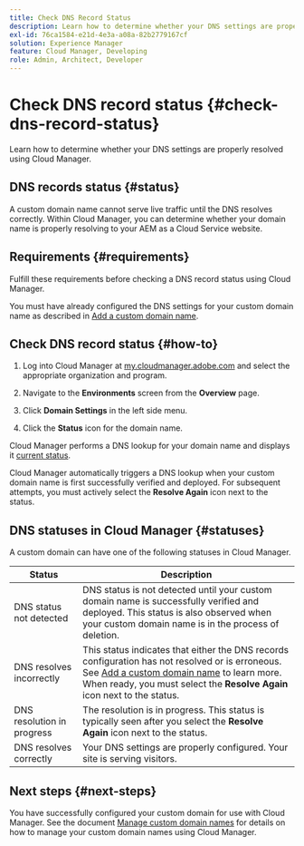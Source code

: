 ```yaml
---
title: Check DNS Record Status
description: Learn how to determine whether your DNS settings are properly resolved using Cloud Manager.
exl-id: 76ca1584-e21d-4e3a-a08a-82b2779167cf
solution: Experience Manager
feature: Cloud Manager, Developing
role: Admin, Architect, Developer
---
```


# Check DNS record status {#check-dns-record-status}

Learn how to determine whether your DNS settings are properly resolved using Cloud Manager.

## DNS records status {#status}

A custom domain name cannot serve live traffic until the DNS resolves correctly. Within Cloud Manager, you can determine whether your domain name is properly resolving to your AEM as a Cloud Service website.

## Requirements {#requirements}

Fulfill these requirements before checking a DNS record status using Cloud Manager.

You must have already configured the DNS settings for your custom domain name as described in [Add a custom domain name](/help/implementing/cloud-manager/custom-domain-names/add-custom-domain-name.md).

## Check DNS record status {#how-to}

1. Log into Cloud Manager at [my.cloudmanager.adobe.com](https://my.cloudmanager.adobe.com/) and select the appropriate organization and program.

1. Navigate to the **Environments** screen from the **Overview** page.

1. Click **Domain Settings** in the left side menu.

1. Click the **Status** icon for the domain name.

Cloud Manager performs a DNS lookup for your domain name and displays it [current status](#statuses).

Cloud Manager automatically triggers a DNS lookup when your custom domain name is first successfully verified and deployed. For subsequent attempts, you must actively select the **Resolve Again** icon next to the status.

## DNS statuses in Cloud Manager {#statuses}

A custom domain can have one of the following statuses in Cloud Manager.

| Status | Description |
| --- | --- |
| DNS status not detected | DNS status is not detected until your custom domain name is successfully verified and deployed. This status is also observed when your custom domain name is in the process of deletion. |
| DNS resolves incorrectly | This status indicates that either the DNS records configuration has not resolved or is erroneous. See [Add a custom domain name](/help/implementing/cloud-manager/custom-domain-names/add-custom-domain-name.md) to learn more.<br>When ready, you must select the **Resolve Again** icon next to the status. |
| DNS resolution in progress | The resolution is in progress. This status is typically seen after you select the **Resolve Again** icon next to the status. |
| DNS resolves correctly | Your DNS settings are properly configured. Your site is serving visitors. |

## Next steps {#next-steps}

You have successfully configured your custom domain for use with Cloud Manager. See the document [Manage custom domain names](/help/implementing/cloud-manager/custom-domain-names/managing-custom-domain-names.md) for details on how to manage your custom domain names using Cloud Manager.
